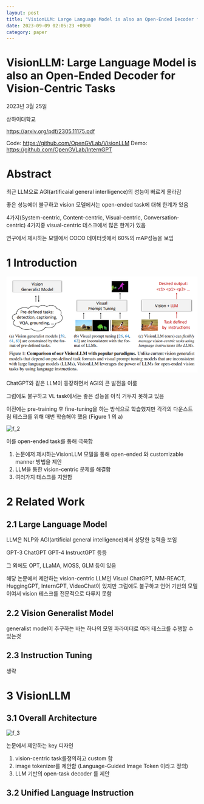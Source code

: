 ```yaml
---
layout: post
title: "VisionLLM: Large Language Model is also an Open-Ended Decoder for Vision-Centric Tasks"
date: 2023-09-09 02:05:23 +0900
category: paper
---
```


# VisionLLM: Large Language Model is also an Open-Ended Decoder for Vision-Centric Tasks

2023년 3월 25일 

상하이대학교

https://arxiv.org/pdf/2305.11175.pdf

Code: https://github.com/OpenGVLab/VisionLLM
Demo: https://github.com/OpenGVLab/InternGPT



# Abstract

최근 LLM으로 AGI(artificaial general interlligence)의 성능이 빠르게 올라감 

좋은 성능에더 불구하고 vision 모델에서는  open-ended task에 대해 한계가 있음 

4가지(System-centric, Content-centric, Visual-centric, Conversation-centric) 4가지중 visual-centric 테스크에서 많은 한계가 있음 

연구에서 제시하는 모델에서 COCO 데이터셋에서 60%의 mAP성능을 보임 



# 1 Introduction

![f_1](\img\2023\VisionLLM_Large_Language_Model_is_also_an_Open-Ended_Decoder_for_Vision-Centric_Tasks\f_1.PNG)

ChatGPT와 같은 LLM이 등장하면서 AGI의 큰 발전을 이룸 

그럼에도 불구하고 VL task에서는 좋은 성능을 아직 거두지 못하고 있음 

이전에는 pre-training 후 fine-tuning을 하는 방식으로 학습했지만 각각의 다운스트림 테스크를 위해 매번 학습해야 했음 (Figure 1 의 a)



![f_2](F:\code\whtngus.github.io\img\2023\VisionLLM_Large_Language_Model_is_also_an_Open-Ended_Decoder_for_Vision-Centric_Tasks\f_2.PNG)

이를 open-ended task를 통해 극복함

1. 논문에저 제시하는VisionLLM 모델을 통해 open-ended 와 customizable manner 방법을 제안 
2. LLM을 통한 vision-centric 문제를 해결함 
3. 여러가지 테스크를 지원함



# 2 Related Work

## 2.1 Large Language Model

LLM은 NLP와 AGI(artificial general intelligence)에서 상당한 능력을 보임 

GPT-3 ChatGPT GPT-4 InstructGPT 등등 

그 외에도 OPT, LLaMA, MOSS, GLM 등이 있음 



해당 논문에서 제안하는 vision-centric LLM인 Visual ChatGPT, MM-REACT, HuggingGPT, InternGPT, VideoChat이 있지만 그럼에도 불구하고 언어 기반의 모델이여서 vision 테스크를 전문적으로 다루지 못함

## 2.2 Vision Generalist Model

generalist model이 추구하는 바는 하나의 모델 파라미터로 여러 테스크를 수행할 수 있는것



## 2.3 Instruction Tuning

생략



# 3 VisionLLM

## 3.1 Overall Architecture

![f_3](F:\code\whtngus.github.io\img\2023\VisionLLM_Large_Language_Model_is_also_an_Open-Ended_Decoder_for_Vision-Centric_Tasks\f_3.PNG)

논문에서 제안하는 key 디자인

1. vision-centric task를정의하고 custom 함
2. image tokenizer를 제안함  (Language-Guided Image Token 이라고 정의)
3. LLM 기반의 open-task decoder 를 제안

## 3.2 Unified Language Instruction





